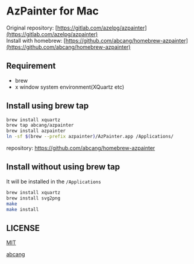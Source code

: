 AzPainter for Mac
====

Original repository: [https://gitlab.com/azelpg/azpainter](https://gitlab.com/azelpg/azpainter)  
Install with homebrew: [https://github.com/abcang/homebrew-azpainter](https://github.com/abcang/homebrew-azpainter)


## Requirement
* brew
* x window system environment(XQuartz etc)

## Install using brew tap
```bash
brew install xquartz
brew tap abcang/azpainter
brew install azpainter
ln -sf $(brew --prefix azpainter)/AzPainter.app /Applications/
```

repository: https://github.com/abcang/homebrew-azpainter

## Install without using brew tap
It will be installed in the `/Applications`

```bash
brew install xquartz
brew install svg2png
make
make install
```

## LICENSE
[MIT](https://github.com/abcang/azpainter-mac/blob/master/LICENSE)


[abcang](https://github.com/abcang)
